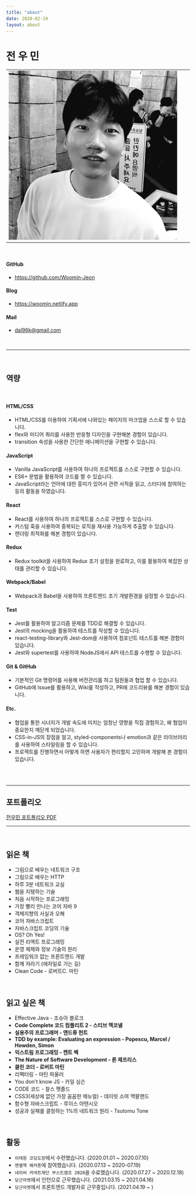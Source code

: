 ```yaml
---
title: "about"
date: 2020-02-10
layout: about
---
```


# 전 우 민

|                                   |  |  |
|-----------------------------------|--|--|
| <img src="../assets/profile.jpg"> |  |  |

<br>

#### GitHub

- <https://github.com/Woomin-Jeon>

#### Blog

- <https://woomin.netlify.app>

#### Mail

- <dal96k@gmail.com>

<br>

---

<br>

## 역량

<br>

#### HTML/CSS
  - HTML/CSS를 이용하여 기획서에 나와있는 페이지의 마크업을 스스로 할 수 있습니다.
  - flex와 미디어 쿼리를 사용한 반응형 디자인을 구현해본 경험이 있습니다.
  - transition 속성을 사용한 간단한 애니메이션을 구현할 수 있습니다.

#### JavaScript
  - Vanilla JavaScript를 사용하여 하나의 프로젝트를 스스로 구현할 수 있습니다.
  - ES6+ 문법을 활용하여 코드를 짤 수 있습니다.
  - JavaScript라는 언어에 대한 흥미가 있어서 관련 서적을 읽고, 스터디에 참여하는 등의 활동을 하였습니다.

#### React
  - React를 사용하여 하나의 프로젝트를 스스로 구현할 수 있습니다.
  - 커스텀 훅을 사용하여 중복되는 로직을 재사용 가능하게 추출할 수 있습니다.
  - 렌더링 최적화를 해본 경험이 있습니다.

#### Redux
  - Redux toolkit을 사용하여 Redux 초기 설정을 완료하고, 이를 활용하여 복잡한 상태를 관리할 수 있습니다.

#### Webpack/Babel
  - Webpack과 Babel을 사용하여 프론트엔드 초기 개발환경을 설정할 수 있습니다.

#### Test
  - Jest를 활용하여 알고리즘 문제를 TDD로 해결할 수 있습니다.
  - Jest의 mocking을 활용하여 테스트를 작성할 수 있습니다.
  - react-testing-library와 Jest-dom을 사용하여 컴포넌트 테스트를 해본 경험이 있습니다.
  - Jest와 supertest를 사용하여 NodeJS에서 API 테스트를 수행할 수 있습니다.

#### Git & GitHub
  - 기본적인 Git 명령어를 사용해 버전관리를 하고 팀원들과 협업 할 수 있습니다.
  - GitHub에 Issue를 활용하고, Wiki를 작성하고, PR에 코드리뷰를 해본 경험이 있습니다.

#### Etc.
  - 협업을 통한 시너지가 개발 속도에 미치는 엄청난 영향을 직접 경험하고, 왜 협업이 중요한지 깨닫게 되었습니다.
  - CSS-in-JS의 장점을 알고, styled-components나 emotion과 같은 라이브러리를 사용하여 스타일링을 할 수 있습니다.
  - 프로젝트를 진행하면서 어떻게 하면 사용자가 편리할지 고민하며 개발해 본 경험이 있습니다.

<br><br>

---

## 포트폴리오

[전우민 포트폴리오 PDF](https://konkukackr-my.sharepoint.com/:p:/g/personal/dal96k_konkuk_ac_kr/EdDCeBXfRURKl2iiW5JdvS8Bew7qa5uXvg6ojEM59Qb0zg?e=PEtDJU)

---

<br>

## 읽은 책

- 그림으로 배우는 네트워크 구조
- 그림으로 배우는 HTTP
- 하루 3분 네트워크 교실
- 웹을 지탱하는 기술
- 처음 시작하는 프로그래밍
- 가장 빨리 만나는 코어 자바 9
- 객체지향의 사실과 오해
- 코어 자바스크립트
- 자바스크립트 코딩의 기술
- OS? Oh Yes!
- 실전 리액트 프로그래밍
- 운영 체제와 정보 기술의 원리
- 프레임워크 없는 프론트엔드 개발
- 함께 자라기 (애자일로 가는 길)
- Clean Code - 로버트C. 마틴

<br>

## 읽고 싶은 책

- Effective Java - 조슈아 블로크
- **Code Complete 코드 컴플리트 2 - 스티브 맥코넬**
- **실용주의 프로그래머 - 앤드류 헌트**
- **TDD by example: Evaluating an expression - Popescu, Marcel / Howden, Simon**
- **익스트림 프로그래밍 - 켄트 벡**
- **The Nature of Software Development - 론 제프리스**
- **클린 코더 - 로버트 마틴**
- 리펙터링 - 마틴 파울러
- You don't know JS - 카일 심슨
- CODE 코드 - 찰스 펫졸드
- CSS3(세상에 없던 가장 꼼꼼한 메뉴얼) - 데이빗 소여 맥팔랜드
- 함수형 자바스크립트 - 루이스 아텐시오
- 성공과 실패를 결정하는 1%의 네트워크 원리 - Tsutomu Tone

<br>

## 활동

- `이태원 코딩도장`에서 수련했습니다. (2020.01.01 ~ 2020.07.10)
- `엔젤핵 해커톤`에 참여했습니다. (2020.07.13 ~ 2020-07.19)
- `네이버 커넥트재단 부스트캠프 2020`을 수료했습니다. (2020.07.27 ~ 2020.12.18)
- `당근마켓`에서 인턴으로 근무했습니다. (2021.03.15 ~ 2021.04.16)
- `당근마켓`에서 프론트엔드 개발자로 근무중입니다. (2021.04.19 ~ )

<br>
<br>
<br>
